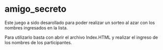 # amigo_secreto
Este juego a sido desarollado para poder realizar un sorteo al azar con los nombres ingresados en la lista.

Para utilizarlo basta con abrir el archivo Index.HTML y realizar el ingreso de los nombres de los participantes.

